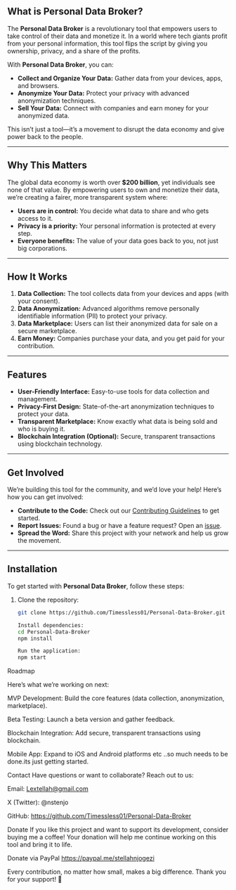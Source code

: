 ## **What is Personal Data Broker?**
The **Personal Data Broker** is a revolutionary tool that empowers users to take control of their data and monetize it. In a world where tech giants profit from your personal information, this tool flips the script by giving you ownership, privacy, and a share of the profits.

With **Personal Data Broker**, you can:
- **Collect and Organize Your Data:** Gather data from your devices, apps, and browsers.
- **Anonymize Your Data:** Protect your privacy with advanced anonymization techniques.
- **Sell Your Data:** Connect with companies and earn money for your anonymized data.

This isn’t just a tool—it’s a movement to disrupt the data economy and give power back to the people.

---

## **Why This Matters**
The global data economy is worth over **$200 billion**, yet individuals see none of that value. By empowering users to own and monetize their data, we’re creating a fairer, more transparent system where:
- **Users are in control:** You decide what data to share and who gets access to it.
- **Privacy is a priority:** Your personal information is protected at every step.
- **Everyone benefits:** The value of your data goes back to you, not just big corporations.

---

## **How It Works**
1. **Data Collection:** The tool collects data from your devices and apps (with your consent).
2. **Data Anonymization:** Advanced algorithms remove personally identifiable information (PII) to protect your privacy.
3. **Data Marketplace:** Users can list their anonymized data for sale on a secure marketplace.
4. **Earn Money:** Companies purchase your data, and you get paid for your contribution.

---

## **Features**
- **User-Friendly Interface:** Easy-to-use tools for data collection and management.
- **Privacy-First Design:** State-of-the-art anonymization techniques to protect your data.
- **Transparent Marketplace:** Know exactly what data is being sold and who is buying it.
- **Blockchain Integration (Optional):** Secure, transparent transactions using blockchain technology.

---

## **Get Involved**
We’re building this tool for the community, and we’d love your help! Here’s how you can get involved:
- **Contribute to the Code:** Check out our [Contributing Guidelines](CONTRIBUTING.md) to get started.
- **Report Issues:** Found a bug or have a feature request? Open an [issue](https://github.com/Timessless01/Personal-Data-Broker/issues).
- **Spread the Word:** Share this project with your network and help us grow the movement.

---

## **Installation**
To get started with **Personal Data Broker**, follow these steps:
1. Clone the repository:
   ```bash
   git clone https://github.com/Timessless01/Personal-Data-Broker.git
   
   Install dependencies:
   cd Personal-Data-Broker
   npm install
   
   Run the application:
   npm start
   
  Roadmap
  
   Here’s what we’re working on next:

MVP Development: Build the core features (data collection, anonymization, marketplace).

Beta Testing: Launch a beta version and gather feedback.

Blockchain Integration: Add secure, transparent transactions using blockchain.

Mobile App: Expand to iOS and Android platforms etc ..so much needs to be done.its just getting started.

Contact
Have questions or want to collaborate? Reach out to us:

Email: Lextellah@gmail.com

X (Twitter): @nstenjo

GitHub: https://github.com/Timessless01/Personal-Data-Broker

Donate
If you like this project and want to support its development, consider buying me a coffee! Your donation will help me continue working on this tool and bring it to life.

Donate via PayPal https://paypal.me/stellahnjogezi

Every contribution, no matter how small, makes a big difference. Thank you for your support! 💙
